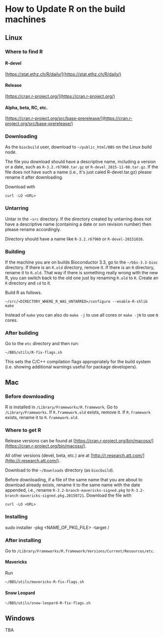 # How to Update R on the build machines

## Linux

### Where to find R

#### R-devel

[https://stat.ethz.ch/R/daily/](https://stat.ethz.ch/R/daily/)

#### Release

[https://cran.r-project.org/](https://cran.r-project.org/)

#### Alpha, beta, RC, etc.

[https://cran.r-project.org/src/base-prerelease/](https://cran.r-project.org/src/base-prerelease/)

### Downloading


As the `biocbuild` user, download to `~/public_html/BBS`
on the Linux build node.

The file you download should have a descriptive name, including
a version or a date, such as `R-3.2.r67960.tar.gz` or
`R-devel_2015-11-08.tar.gz`. If the file does not have such
a name (i.e., it's just caled R-devel.tar.gz) please rename
it after downloading.

Download with 

`curl -LO <URL>`

### Untarring

Untar in the `~src` directory. 
If the directory created by untarring does not have
a descriptive name (containing a date or svn revision
number) then please rename accordingly.

Directory should have a name like `R-3.2.r67960`
or `R-devel-20151026`.

### Building

If the machine you are on builds Bioconductor 3.3,
go to the `~/bbs-3.3-bioc` directory.
If there is an `R.old` directory, remove it.
If there is an `R` directory, rename it to
`R.old`. That way if there is something really
wrong with the new R, you can switch back 
to the old one just by renaming `R.old` to `R`.
Create an `R` directory and `cd` to it.

Build R as follows.

    ~/src/<DIRECTORY_WHERE_R_WAS_UNTARRED>/configure --enable-R-shlib
    make 

Instead of `make` you can also do `make -j` to use
all cores or `make -jN` to use `N` cores.

### After building

Go to the `etc` directory and then run:

    ~/BBS/utils/R-fix-flags.sh 

This sets the C/C++ compilation flags appropriately
for the build system (i.e. showing additional
warnings useful for package developers).

## Mac


### Before downloading

R is installed in `/Library/Frameworks/R.framework`.
Go to `/Library/Frameworks`.
If `R.framework.old` exists, remove it.
If `R.framework` exists, rename it to `R.framework.old`.


### Where to get R

Release versions can be found at
[https://cran.r-project.org/bin/macosx/](https://cran.r-project.org/bin/macosx/).

All other versions (devel, beta, etc.) are at
[http://r.research.att.com/](http://r.research.att.com/).

Download to the `~/Downloads` directory (as `biocbuild`).

Before downloading, if a file of the same name
that you are about to download already exists,
rename it to the same name with the date appended,
i.e., rename `R-3.2-branch-mavericks-signed.pkg`
to `R-3.2-branch-mavericks-signed.pkg.20150721`.
Download the file with 

    curl -LO <URL>

### Installing

sudo installer -pkg <NAME_OF_PKG_FILE> -target /

### After installing

Go to `/Library/Frameworks/R.framework/Versions/Current/Resources/etc`.

#### Mavericks

Run

    ~/BBS/utils/mavericks-R-fix-flags.sh 

#### Snow Leopard

    ~/BBS/utils/snow-leopard-R-fix-flags.sh 

## Windows

TBA







